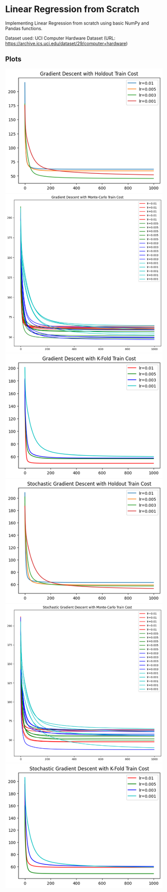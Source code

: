 # Linear Regression from Scratch
Implementing Linear Regression from scratch using basic NumPy and Pandas functions.

Dataset used: UCI Computer Hardware Dataset (URL: https://archive.ics.uci.edu/dataset/29/computer+hardware)

## Plots
![Training costs for Gradient Descent with Holdout](/plots/gd_hld.png)
![Training costs for Gradient Descent with Monte-Carlo](/plots/gd_montc.png)
![Training costs for Gradient Descent with K-fold](/plots/gd_kfold.png)
![Training costs for Stochastic Gradient Descent with Holdout](/plots/sgd_hld.png)
![Training costs for Stochastic Gradient Descent with Monte-Carlo](/plots/sgd_montc.png)
![Training costs for Stochastic Gradient Descent with K-fold](/plots/sgd_kfold.png)